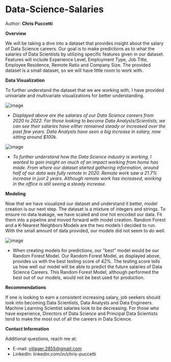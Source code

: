 # Data-Science-Salaries

Author: **Chris Puccetti**

**Overview**

We will be taking a dive into a dataset that provides insight about the salary of Data Science careers. Our goal is to make predictions as to what the salaries of Data Scientists by utilizing specific features given in our dataset. Features will include Experience Level, Employment Type, Job Title, Employee Residence, Remote Ratio and Company Size. The provided dataset is a small dataset, so we will have little room to work with. 

**Data Visualization**

To further understand the dataset that we are working with, I have provided univariate and multivariate visualizations for better understanding. 

![image](https://user-images.githubusercontent.com/97495724/193087833-7e4328f9-0d98-46c8-bce0-553c4f85a713.png)

* *Displayed above are the salaries of our Data Science careers from 2020 to 2022. For those looking to become Data Analysts/Scientists, we can see their salaries have either remained steady or increased over the past few years. Data Analysts have seen a big increase in salary, now sitting around $100k.*

![image](https://user-images.githubusercontent.com/97495724/191973642-656eb2c9-59ff-4aaf-9ba3-7985205e93d6.png)

* *To further understand how the Data Science industry is working, I wanted to gain insight on much of an impact working from home has made. From where our dataset started gathering information, around half of our data was fully remote in 2020. Remote work saw a 21.7% increase in just 2 years. Although remote work has increased, working in the office is still seeing a steady increase.* 

**Modeling**

Now that we have visualized our dataset and understand it better, model creation is our next step. The dataset is a mixture of integers and strings. To ensure no data leakage, we have scaled and one hot encoded our data. Fit them into a pipeline and moved forward with model creation. Random Forest and a K-Nearest Neighbors Models are the two models I decided to run. With the small amount of data provided, our models did not seem to do well. 

![image](https://user-images.githubusercontent.com/97495724/193094397-054cd68a-8905-4d4a-b801-a65d025531a5.png)

* When creating models for predictions, our "best" model would be our Random Forest Model. Our Random Forest Model, as displayed above, provides us with the best testing score of 42%. The testing score tells us how well our model will be able to predict the future salaries of Data Science Careers. This Random Forest Model, although performed the best out of our models, would not be best used for production. 

**Recommendations**

If one is looking to earn a consistent increasing salary, job seekers should look into becoming Data Scientists, Data Analysts and Data Engineers. Machine Learning Scientist salaries look to be decreasing. For those who have experience, Directors of Data Science and Principal Data Scientists tend to make the most out of all the careers in Data Science. 

**Contact Information**

Additional questions, reach me at:

* E-mail: villager.2855@gmail.com
* LinkedIn: linkedin.com/in/chris-puccetti
